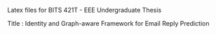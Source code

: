 Latex files for BITS 421T - EEE Undergraduate Thesis   

Title : Identity and Graph-aware Framework for Email Reply Prediction
